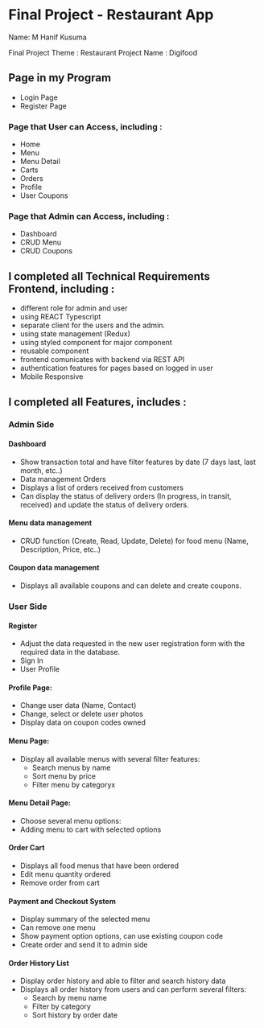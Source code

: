 # Final Project - Restaurant App

Name: M Hanif Kusuma

Final Project Theme : Restaurant Project Name : Digifood

## Page in my Program

- Login Page
- Register Page

### Page that User can Access, including :

- Home
- Menu
- Menu Detail
- Carts
- Orders
- Profile
- User Coupons

### Page that Admin can Access, including :

- Dashboard
- CRUD Menu
- CRUD Coupons

## I completed all Technical Requirements Frontend, including :

- different role for admin and user
- using REACT Typescript
- separate client for the users and the admin.
- using state management (Redux)
- using styled component for major component
- reusable component
- frontend comunicates with backend via REST API
- authentication features for pages based on logged in user
- Mobile Responsive

## I completed all Features, includes :

### Admin Side

#### Dashboard

- Show transaction total and have filter features by date (7 days last, last month, etc..)
- Data management Orders
- Displays a list of orders received from customers
- Can display the status of delivery orders (In progress, in transit, received) and update the status of delivery orders.

#### Menu data management

- CRUD function (Create, Read, Update, Delete) for food menu (Name, Description, Price, etc..)

#### Coupon data management

- Displays all available coupons and can delete and create coupons.

### User Side

#### Register

- Adjust the data requested in the new user registration form with the required data in the database.
- Sign In
- User Profile

#### Profile Page:

- Change user data (Name, Contact)
- Change, select or delete user photos
- Display data on coupon codes owned

#### Menu Page:

- Display all available menus with several filter features:
  - Search menus by name
  - Sort menu by price
  - Filter menu by categoryx

#### Menu Detail Page:

- Choose several menu options:
- Adding menu to cart with selected options

#### Order Cart

- Displays all food menus that have been ordered
- Edit menu quantity ordered
- Remove order from cart

#### Payment and Checkout System

- Display summary of the selected menu
- Can remove one menu
- Show payment option options, can use existing coupon code
- Create order and send it to admin side

#### Order History List

- Display order history and able to filter and search history data
- Displays all order history from users and can perform several filters:
  - Search by menu name
  - Filter by category
  - Sort history by order date
